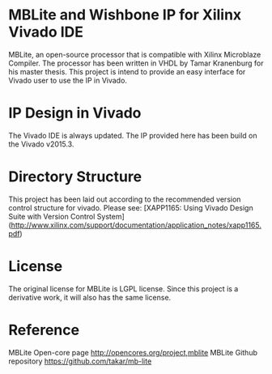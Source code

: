# MBLite and Wishbone IP for Xilinx Vivado IDE
MBLite, an open-source processor that is compatible with Xilinx Microblaze Compiler. The processor has been written in VHDL by Tamar Kranenburg for his master thesis. This project is intend to provide an easy interface for Vivado user to use the IP in Vivado.

# IP Design in Vivado
The Vivado IDE is always updated. The IP provided here has been build on the Vivado v2015.3.

# Directory Structure
This project has been laid out according to the recommended version control structure for vivado. Please see: [XAPP1165: Using Vivado Design Suite with Version Control System] (http://www.xilinx.com/support/documentation/application_notes/xapp1165.pdf)

# License
The original license for MBLite is LGPL license. Since this project is a derivative work, it will also has the same license.

# Reference
MBLite Open-core page <http://opencores.org/project,mblite>
MBLite Github repository <https://github.com/takar/mb-lite>